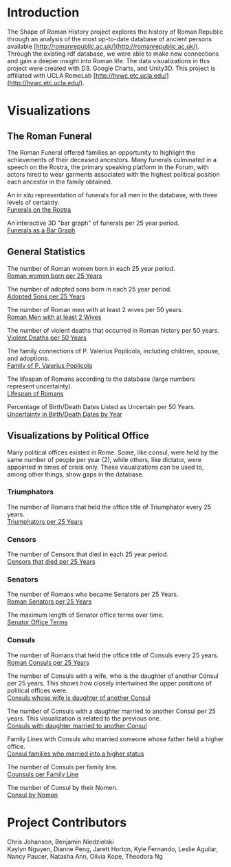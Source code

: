 # Introduction
The Shape of Roman History project explores the history of Roman Republic through an analysis of the most up-to-date database of ancient persons available [http://romanrepublic.ac.uk/](http://romanrepublic.ac.uk/). Through the existing rdf database, we were able to make new connections and gain a deeper insight into Roman life. The data visualizations in this project were created with D3. Google Charts, and Unity3D. This project is affiliated with UCLA RomeLab [http://hvwc.etc.ucla.edu/](http://hvwc.etc.ucla.edu/).

# Visualizations
## The Roman Funeral
The Roman Funeral offered families an opportunity to highlight the achievements of their deceased ancestors.  Many funerals culminated in a speech on the Rostra, the primary speaking platform in the Forum, with actors hired to wear garments associated with the highest political position each ancestor in the family obtained.

An <i>in situ</i> representation of funerals for all men in the database, with three levels of certainty. <br>
  <a href="http://hvwc.etc.ucla.edu/funerals-rostra">Funerals on the Rostra</a>
  
An interactive 3D "bar graph" of funerals per 25 year period. <br>
    <a href="http://hvwc.etc.ucla.edu/funeral-visualizations-version-2">Funerals as a Bar Graph</a>
## General Statistics
The number of Roman women born in each 25 year period. <br>
  <a href="https://bl.ocks.org/kaylynnguyen/raw/566e35c13c009858e871baa69dca879b/">Roman women born per 25 Years</a>
  
The number of adopted sons born in each 25 year period. <br>
  <a href="https://bl.ocks.org/kaylynnguyen/raw/6cd35d60315b14a47386e9a26de06226/">Adopted Sons per 25 Years</a>
  
The number of Roman men with at least 2 wives per 50 years. <br>
  <a href="http://bl.ocks.org/kaylynnguyen/raw/3ca3a210ad84b5c90e68868c933a1eb0/">Roman Men with at least 2 Wives</a>
  
The number of violent deaths that occurred in Roman history per 50 years. <br>
  <a href="http://bl.ocks.org/kaylynnguyen/1e2bfda60c542fcafca3610f2433d295">Violent Deaths per 50 Years</a>
  
The family connections of P. Valerius Poplicola, including children, spouse, and adoptions. <br>
  <a href="http://bl.ocks.org/theordorang/b058176be59b37bb8fb46c38d5af572f">Family of P. Valerius Poplicola</a>
  
The lifespan of Romans according to the database (large numbers represent uncertainty). <br>
  <a href="http://bl.ocks.org/bniedzie/44bafb802510425db3bf57566da4d952">Lifespan of Romans</a>
  
Percentage of Birth/Death Dates Listed as Uncertain per 50 Years. <br>
  <a href="https://bl.ocks.org/bniedzie/2af7c1c2d24e755e4190b94ab52d0a44">Uncertainty in Birth/Death Dates by Year</a>

## Visualizations by Political Office
Many political offices existed in Rome.  Some, like consul, were held by the same number of people per year (2), while others, like dictator, were appointed in times of crisis only.  These visualizations can be used to, among other things, show gaps in the database.
### Triumphators
The number of Romans that held the office title of Triumphator every 25 years.<br>
  <a href="http://bl.ocks.org/diannepeng/raw/7e404a8bffd613757ec835139406daf5/">Triumphators per 25 Years</a> <br>
### Censors
The number of Censors that died in each 25 year period. <br>
  <a href="http://bl.ocks.org/kaylynnguyen/raw/5f2373122ff2e83c88a11f46ed6e8ea8/">Censors that died per 25 Years</a> <br>
### Senators
The number of Romans who became Senators per 25 Years. <br>
  <a href="http://bl.ocks.org/kaylynnguyen/raw/d4c940fd0d0529f17966f9bec1a0f186/">Roman Senators per 25 Years</a>
  
The maximum length of Senator office terms over time. <br>
  <a href="https://bl.ocks.org/nancypaucar/raw/978cb5ca53b0222de43199fe20635cbe/">Senator Office Terms</a>
### Consuls
The number of Romans that held the office title of Consuls every 25 years. <br>
  <a href="http://bl.ocks.org/kaylynnguyen/raw/b33f68bcc30039671f00193448db4365/">Roman Consuls per 25 Years</a>
  
The number of Consuls with a wife, who is the daughter of another Consul per 25 years. This shows how closely intertwined the upper positions of political offices were. <br>
  <a href="http://bl.ocks.org/kaylynnguyen/raw/dfde49abd5e671da9dd88605ad63ce04/">Consuls whose wife is daughter of another Consul</a>
  
The number of Consuls with a daughter married to another Consul per 25 years. This visualization is related to the previous one. <br>
  <a href="http://bl.ocks.org/kaylynnguyen/raw/2714ea2262cd3ad167a17cb402375081/">Consuls with daughter married to another Consul</a>
  
Family Lines with Consuls who married someone whose father held a higher office. <br>
  <a href="https://bl.ocks.org/nancypaucar/raw/6128873c854658031b3880e54d090712/">Consul families who married into a higher status<a/>
  
The number of Consuls per family line. <br>
  <a href="https://bl.ocks.org/nancypaucar/raw/63de120a94b9c034f64e1fe514a8969c/">Counsuls per Family Line</a>
  
The number of Consul by their Nomen. <br>
  <a href="https://bl.ocks.org/kaylynnguyen/raw/14cfa6d0be7c7ded74167d01057ae07d/">Consul by Nomen</a>


# Project Contributors 

Chris Johanson, Benjamin Niedzielski <br>
Kaylyn Nguyen, Dianne Peng, Jarett Horton, Kyle Fernando, Leslie Aguilar, Nancy Paucer, Natasha Ann, Olivia Kope, Theodora Ng


